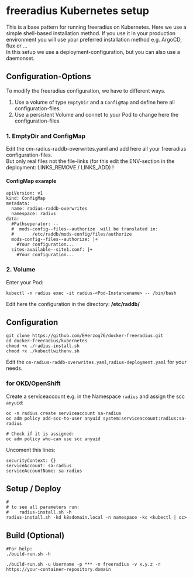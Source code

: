# freeradius Kubernetes setup
This is a base pattern for running freeradius on Kubernetes.
Here we use a simple shell-based installation method.
If you use it in your production environment you will use your preferred installation method e.g. ArgoCD, flux or ...<br>
In this setup we use a deployment-configuration, but you can also use a daemonset.

## Configuration-Options
To modify the freeradius configuration, we have to different ways.
1. Use a volume of type ```EmptyDir``` and a ```ConfigMap``` and define here all configuration-files.
2. Use a persistent Volume and connet to your Pod to change here the configuration-files

### 1. EmptyDir and ConfigMap
Edit the cm-radius-raddb-overwrites.yaml and add here all your freeradius configuration-files.<br>
But only real files not the file-links (for this edit the ENV-section in the deployment: LINKS_REMOVE / LINKS_ADD) !<br>
#### ConfigMap example
```
apiVersion: v1
kind: ConfigMap
metadata:
  name: radius-raddb-overwrites
  namespace: radius
data:
  #Pathseperator: --
  #  mods-config--files--authorize  will be translated in:
  #       /etc/raddb/mods-config/files/authorize
  mods-config--files--authorize: |+
    #Your configuration...
  sites-available--site1.conf: |+
    #Your configuration...
```

### 2. Volume
Enter your Pod:
```
kubectl -n radius exec -it radius-<Pod-Instancename> -- /bin/bash
```
Edit here the configuration in the directory: <b>/etc/raddb/</b>

## Configuration
```
git clone https://github.com/EHerzog76/docker-freeradius.git
cd docker-freeradius/kubernetes
chmod +x ./radius-install.sh
chmod +x ./kubectlwithenv.sh
```
Edit the ```cm-radius-raddb-overwrites.yaml```,```radius-deployment.yaml``` for your needs.<br>

### for OKD/OpenShift
Create a serviceaccount e.g. in the Namespace ```radius``` and assign the scc ```anyuid```:
```
oc -n radius create serviceaccount sa-radius
oc adm policy add-scc-to-user anyuid system:serviceaccount:radius:sa-radius

# Check if it is assigned:
oc adm policy who-can use scc anyuid
```

Uncoment this lines:
```
securityContext: {}
serviceAccount: sa-radius
serviceAccountName: sa-radius
```

## Setup / Deploy
```
#
# to see all parameters run:
#    radius-install.sh -h
radius-install.sh -kd k8sdomain.local -n namespace -kc <kubectl | oc>
```

## Build (Optional)
```
#For help:
./build-run.sh -h

./build-run.sh -u Username -p *** -n freeradius -v x.y.z -r https://your-container-repository.domain
```
